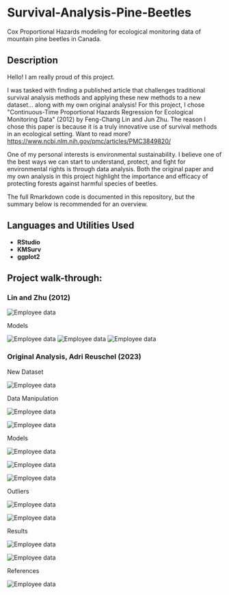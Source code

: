# Survival-Analysis-Pine-Beetles
Cox Proportional Hazards modeling for ecological monitoring data of mountain pine beetles in Canada.

<h2>Description</h2>

Hello! I am really proud of this project.

I was tasked with finding a published article that challenges traditional survival analysis methods and applying these new methods to a new dataset... along with my own original analysis! For this project, I chose "Continuous-Time Proportional Hazards Regression for Ecological Monitoring Data" (2012) by Feng-Chang Lin and Jun Zhu. The reason I chose this paper is because it is a truly innovative use of survival methods in an ecological setting. Want to read more?
https://www.ncbi.nlm.nih.gov/pmc/articles/PMC3849820/ 

One of my personal interests is environmental sustainability. I believe one of the best ways we can start to understand, protect, and fight for environmental rights is through data analysis. Both the original paper and my own analysis in this project highlight the importance and efficacy of protecting forests against harmful species of beetles.

The full Rmarkdown code is documented in this repository, but the summary below is recommended for an overview.

<h2>Languages and Utilities Used</h2>

- <b>RStudio</b> 
- <b>KMSurv</b>
- <b>ggplot2</b>

<h2>Project walk-through:</h2>

### Lin and Zhu (2012)

![Employee data](/repository/assets/employee.png?raw=true "Employee Data title")

Models

![Employee data](/repository/assets/employee.png?raw=true "Employee Data title")
![Employee data](/repository/assets/employee.png?raw=true "Employee Data title")
![Employee data](/repository/assets/employee.png?raw=true "Employee Data title")

### Original Analysis, Adri Reuschel (2023)

New Dataset

![Employee data](/repository/assets/employee.png?raw=true "Employee Data title")

Data Manipulation

![Employee data](/repository/assets/employee.png?raw=true "Employee Data title")

![Employee data](/repository/assets/employee.png?raw=true "Employee Data title")

Models

![Employee data](/repository/assets/employee.png?raw=true "Employee Data title")

![Employee data](/repository/assets/employee.png?raw=true "Employee Data title")

![Employee data](/repository/assets/employee.png?raw=true "Employee Data title")

Outliers

![Employee data](/repository/assets/employee.png?raw=true "Employee Data title")

![Employee data](/repository/assets/employee.png?raw=true "Employee Data title")

Results

![Employee data](/repository/assets/employee.png?raw=true "Employee Data title")

![Employee data](/repository/assets/employee.png?raw=true "Employee Data title")

References

![Employee data](/repository/assets/employee.png?raw=true "Employee Data title")





